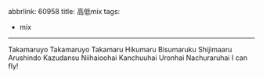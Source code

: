 abbrlink: 60958
title: 高低mix
tags:
  - mix
---
Takamaruyo Takamaruyo
Takamaru Hikumaru Bisumaruku
Shijimaaru Arushindo
Kazudansu Niihaioohai
Kanchuuhai Uronhai
Nachuraruhai I can fly!